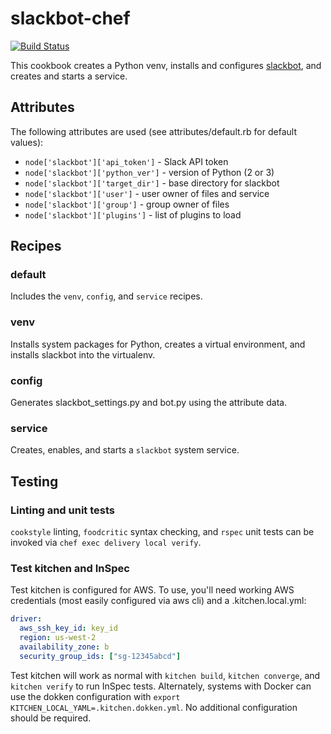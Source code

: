 # slackbot-chef

[![Build Status](https://travis-ci.org/jtatum/slackbot-chef.svg?branch=master)](https://travis-ci.org/jtatum/slackbot-chef)

This cookbook creates a Python venv, installs and configures [slackbot](https://github.com/lins05/slackbot), and
creates and starts a service.

## Attributes

The following attributes are used (see attributes/default.rb for default values):

- `node['slackbot']['api_token']` - Slack API token
- `node['slackbot']['python_ver']` - version of Python (2 or 3)
- `node['slackbot']['target_dir']` - base directory for slackbot
- `node['slackbot']['user']` - user owner of files and service
- `node['slackbot']['group']` - group owner of files
- `node['slackbot']['plugins']` - list of plugins to load

## Recipes

### default

Includes the `venv`, `config`, and `service` recipes.

### venv

Installs system packages for Python, creates a virtual environment, and
installs slackbot into the virtualenv.

### config

Generates slackbot_settings.py and bot.py using the attribute data.

### service

Creates, enables, and starts a `slackbot` system service.

## Testing

### Linting and unit tests

`cookstyle` linting, `foodcritic` syntax checking, and `rspec` unit tests
can be invoked via `chef exec delivery local verify`.

### Test kitchen and InSpec

Test kitchen is configured for AWS. To use, you'll need working AWS
credentials (most easily configured via aws cli) and a .kitchen.local.yml:

```yml
driver:
  aws_ssh_key_id: key_id
  region: us-west-2
  availability_zone: b
  security_group_ids: ["sg-12345abcd"]
```

Test kitchen will work as normal with `kitchen build`, `kitchen converge`,
and `kitchen verify` to run InSpec tests. Alternately, systems with Docker
can use the dokken configuration with `export
KITCHEN_LOCAL_YAML=.kitchen.dokken.yml`. No additional configuration should
be required.

